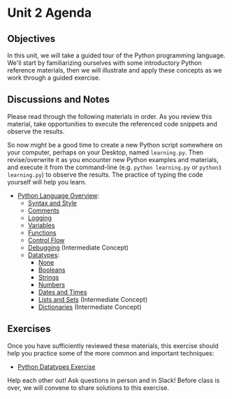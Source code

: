 # Unit 2 Agenda

## Objectives

In this unit, we will take a guided tour of the Python programming language. We'll start by familiarizing ourselves with some introductory Python reference materials, then we will illustrate and apply these concepts as we work through a guided exercise.

## Discussions and Notes

Please read through the following materials in order. As you review this material, take opportunities to execute the referenced code snippets and observe the results.

So now might be a good time to create a new Python script somewhere on your computer, perhaps on your Desktop, named `learning.py`. Then revise/overwrite it as you encounter new Python examples and materials, and execute it from the command-line (e.g. `python learning.py` or `python3 learning.py`) to observe the results. The practice of typing the code yourself will help you learn.

  + [Python Language Overview](/notes/programming-languages/python/notes.md):
    + [Syntax and Style](syntax-and-style.md)
    + [Comments](comments.md)
    + [Logging](logging.md)
    + [Variables](variables.md)
    + [Functions](functions.md)
    + [Control Flow](control-flow.md)
    + [Debugging](debugging.md) (Intermediate Concept)
    + [Datatypes](datatypes.md):
      + [None](datatypes/none.md)
      + [Booleans](datatypes/booleans.md)
      + [Strings](datatypes/strings.md)
      + [Numbers](datatypes/numbers.md)
      + [Dates and Times](datatypes/dates.md)
      + [Lists and Sets](datatypes/lists.md) (Intermediate Concept)
      + [Dictionaries](datatypes/dictionaries.md) (Intermediate Concept)

## Exercises

Once you have sufficiently reviewed these materials, this exercise should help you practice some of the more common and important techniques:

  + [Python Datatypes Exercise](/exercises/python-datatypes/exercise.md)

Help each other out! Ask questions in person and in Slack! Before class is over, we will convene to share solutions to this exercise.

